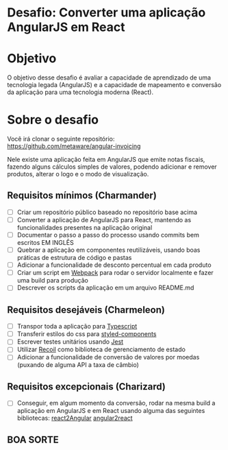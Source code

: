 # Desafio: Converter uma aplicação AngularJS em React

# Objetivo
O objetivo desse desafio é avaliar a capacidade de aprendizado de uma tecnologia legada (AngularJS) e a capacidade de mapeamento e conversão da aplicação para uma tecnologia moderna (React).

# Sobre o desafio
Você irá clonar o seguinte repositório: https://github.com/metaware/angular-invoicing

Nele existe uma aplicação feita em AngularJS que emite notas fiscais, fazendo alguns cálculos simples de valores, podendo adicionar e remover produtos, alterar o logo e o modo de visualização.

## Requisitos mínimos (Charmander)
- [ ] Criar um repositório público baseado no repositório base acima
- [ ] Converter a aplicação de AngularJS para React, mantendo as funcionalidades presentes na aplicação original
- [ ] Documentar o passo a passo do processo usando commits bem escritos EM INGLÊS
- [ ] Quebrar a aplicação em componentes reutilizáveis, usando boas práticas de estrutura de código e pastas
- [ ] Adicionar a funcionalidade de desconto percentual em cada produto
- [ ] Criar um script em [Webpack](https://webpack.js.org/) para rodar o servidor localmente e fazer uma build para produção
- [ ] Descrever os scripts da aplicação em um arquivo README.md

## Requisitos desejáveis (Charmeleon)
- [ ] Transpor toda a aplicação para [Typescript](https://www.typescriptlang.org/)
- [ ] Transferir estilos do css para [styled-components](https://styled-components.com/)
- [ ] Escrever testes unitários usando [Jest](https://jestjs.io/)
- [ ] Utilizar [Recoil](https://recoiljs.org/) como biblioteca de gerenciamento de estado
- [ ] Adicionar a funcionalidade de conversão de valores por moedas (puxando de alguma API a taxa de câmbio)

## Requisitos excepcionais (Charizard)
- [ ] Conseguir, em algum momento da conversão, rodar na mesma build a aplicação em AngularJS e em React usando alguma das seguintes bibliotecas:
[react2Angular](https://github.com/coatue-oss/react2angular)
[angular2react](https://github.com/coatue-oss/angular2react)

## BOA SORTE ##
